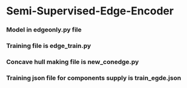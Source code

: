 # Semi-Supervised-Edge-Encoder
### Model in edgeonly.py file
### Training file is edge_train.py
### Concave hull making file is new_conedge.py
### Training json file for components supply is train_egde.json
